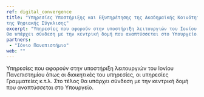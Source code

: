 ```yaml
---
ref: digital_convergence
title: "Υπηρεσίες Υποστήριξης και Εξυπηρέτησης της Ακαδημαϊκής Κοινότητας του Ιονίου Πανεπιστημίου στο Πλαίσιο 
της Ψηφιακής Σύγκλισης"
excerpt: "Υπηρεσίες που αφορούν στην υποστήριξη λειτουργιών του Ιονίου Πανεπιστημίου όπως οι διοικητικές του υπηρεσίες, οι υπηρεσίες Γραμματείες κ.τ.λ. Στο τέλος
θα υπάρχει σύνδεση με την κεντρική δομή που αναπτύσσεται στο Υπουργείο."
partners:
 - "Ιόνιο Πανεπιστήμιο"
web: ""
---
```


Υπηρεσίες που αφορούν στην υποστήριξη λειτουργιών του Ιονίου Πανεπιστημίου όπως οι διοικητικές του υπηρεσίες, οι υπηρεσίες
Γραμματείες κ.τ.λ. Στο τέλος θα υπάρχει σύνδεση με την κεντρική δομή που αναπτύσσεται στο Υπουργείο.
